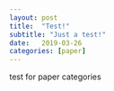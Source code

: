 ```yaml
---
layout: post
title:  "Test!"
subtitle: "Just a test!"
date:   2019-03-26 
categories: [paper]
---
```


test for paper categories